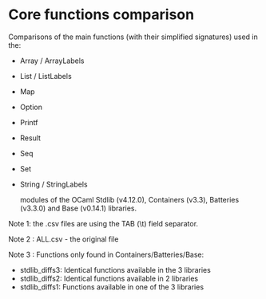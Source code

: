 # Core functions comparison
Comparisons of the main functions (with their simplified signatures) used in the:
- Array / ArrayLabels
- List / ListLabels
- Map
- Option
- Printf
- Result
- Seq
- Set
- String / StringLabels
  
  modules of the OCaml Stdlib (v4.12.0), Containers (v3.3), Batteries (v3.3.0) and Base (v0.14.1) libraries.

Note 1: the .csv files are using the TAB (\t) field separator.

Note 2 : ALL.csv - the original file

Note 3 : Functions only found in Containers/Batteries/Base:
- stdlib_diffs3: Identical functions available in the 3 libraries 
- stdlib_diffs2: Identical functions available in 2 libraries 
- stdlib_diffs1: Functions available in one of the 3 libraries 
